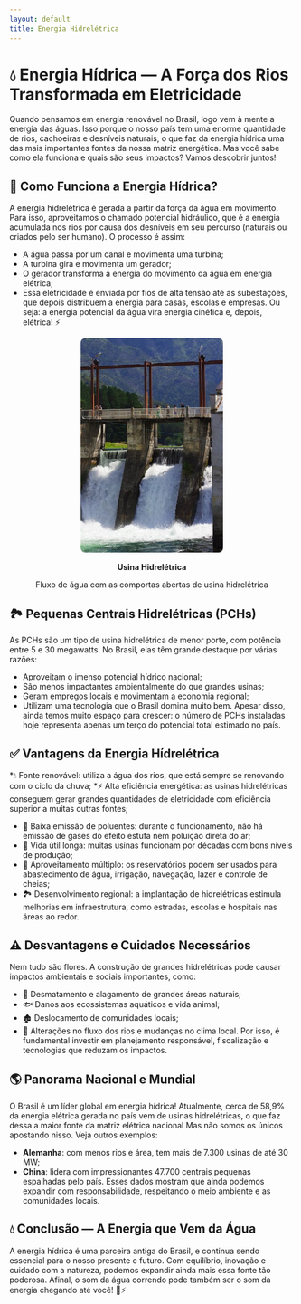 ```yaml
---
layout: default
title: Energia Hidrelétrica
---
```


# **💧 Energia Hídrica — A Força dos Rios Transformada em Eletricidade**

Quando pensamos em energia renovável no Brasil, logo vem à mente a energia das águas. Isso porque o nosso país tem uma enorme quantidade de rios, cachoeiras e desníveis naturais, o que faz da energia hídrica uma das mais importantes fontes da nossa matriz energética. Mas você sabe como ela funciona e quais são seus impactos? Vamos descobrir juntos!

## **🌊 Como Funciona a Energia Hídrica?**

A energia hidrelétrica é gerada a partir da força da água em movimento. Para isso, aproveitamos o chamado potencial hidráulico, que é a energia acumulada nos rios por causa dos desníveis em seu percurso (naturais ou criados pelo ser humano).
O processo é assim:
* A água passa por um canal e movimenta uma turbina;
* A turbina gira e movimenta um gerador;
* O gerador transforma a energia do movimento da água em energia elétrica;
* Essa eletricidade é enviada por fios de alta tensão até as subestações, que depois distribuem a energia para casas, escolas e empresas.
  Ou seja: a energia potencial da água vira energia cinética e, depois, elétrica! ⚡

<div style="text-align: center;">
  <img 
    src="https://raw.githubusercontent.com/cauaschuch/barao_ciencias/main/IMAGES/Usina%20Hidreletrica.jpg"
    alt="Usina hidrelétrica"
    style="max-width: 50%; border-radius: 8px;">
  <p><strong>Usina Hidrelétrica</strong></p><p>Fluxo de água com as comportas abertas de usina hidrelétrica</p>
</div>

## **🏞️ Pequenas Centrais Hidrelétricas (PCHs)**

As PCHs são um tipo de usina hidrelétrica de menor porte, com potência entre 5 e 30 megawatts. No Brasil, elas têm grande destaque por várias razões:
* Aproveitam o imenso potencial hídrico nacional;
* São menos impactantes ambientalmente do que grandes usinas;
* Geram empregos locais e movimentam a economia regional;
* Utilizam uma tecnologia que o Brasil domina muito bem.
  Apesar disso, ainda temos muito espaço para crescer: o número de PCHs instaladas hoje representa apenas um terço do potencial total estimado no país.

## **✅ Vantagens da Energia Hídrelétrica**

*💧 Fonte renovável: utiliza a água dos rios, que está sempre se renovando com o ciclo da chuva;
*⚡ Alta eficiência energética: as usinas hidrelétricas conseguem gerar grandes quantidades de eletricidade com eficiência superior a muitas outras fontes;
* 🌿 Baixa emissão de poluentes: durante o funcionamento, não há emissão de gases do efeito estufa nem poluição direta do ar;
* 🧭 Vida útil longa: muitas usinas funcionam por décadas com bons níveis de produção;
* 🚿 Aproveitamento múltiplo: os reservatórios podem ser usados para abastecimento de água, irrigação, navegação, lazer e controle de cheias;
* 🏞️ Desenvolvimento regional: a implantação de hidrelétricas estimula melhorias em infraestrutura, como estradas, escolas e hospitais nas áreas ao redor.

## **⚠️ Desvantagens e Cuidados Necessários**

Nem tudo são flores. A construção de grandes hidrelétricas pode causar impactos ambientais e sociais importantes, como:
* 🌳 Desmatamento e alagamento de grandes áreas naturais;
* 🐟 Danos aos ecossistemas aquáticos e vida animal;
* 🏚️ Deslocamento de comunidades locais;
* 🔄 Alterações no fluxo dos rios e mudanças no clima local.
  Por isso, é fundamental investir em planejamento responsável, fiscalização e tecnologias que reduzam os impactos.

## **🌎 Panorama Nacional e Mundial**

O Brasil é um líder global em energia hídrica! Atualmente, cerca de 58,9% da energia elétrica gerada no país vem de usinas hidrelétricas, o que faz dessa a maior fonte da matriz elétrica nacional
Mas não somos os únicos apostando nisso. Veja outros exemplos:
* **Alemanha**: com menos rios e área, tem mais de 7.300 usinas de até 30 MW;
* **China**: lidera com impressionantes 47.700 centrais pequenas espalhadas pelo país.
  Esses dados mostram que ainda podemos expandir com responsabilidade, respeitando o meio ambiente e as comunidades locais.

## **💧 Conclusão — A Energia que Vem da Água**
A energia hídrica é uma parceira antiga do Brasil, e continua sendo essencial para o nosso presente e futuro. Com equilíbrio, inovação e cuidado com a natureza, podemos expandir ainda mais essa fonte tão poderosa.
Afinal, o som da água correndo pode também ser o som da energia chegando até você! 🌊⚡



  

